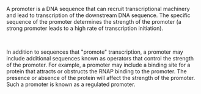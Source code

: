 A promoter is a DNA sequence that can recruit transcriptional machinery and lead to transcription of the downstream DNA sequence. The specific sequence of the promoter determines the strength of the promoter (a strong promoter leads to a high rate of transcription initiation).

<br>

In addition to sequences that "promote" transcription, a promoter may include additional sequences known as operators that control the strength of the promoter. For example, a promoter may include a binding site for a protein that attracts or obstructs the RNAP binding to the promoter. The presence or absence of the protein will affect the strength of the promoter. Such a promoter is known as a regulated promoter.
